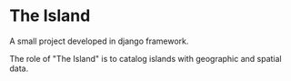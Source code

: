 # The Island

A small project developed in django framework.

The role of "The Island" is to catalog islands with geographic and spatial data.
